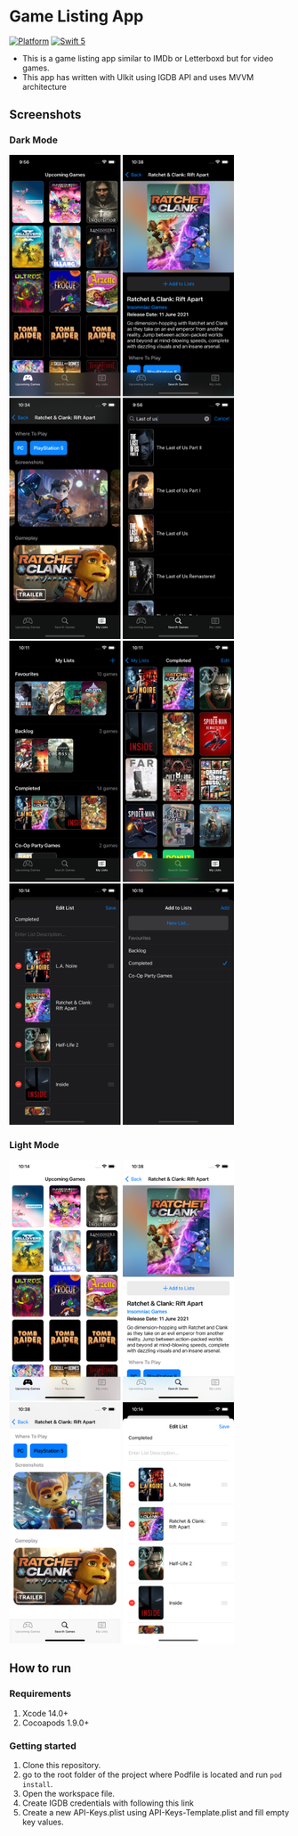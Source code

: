 # Game Listing App

[![Platform](https://img.shields.io/cocoapods/p/DLAutoSlidePageViewController.svg?style=flat)]()
[![Swift 5](https://img.shields.io/badge/Swift-5-orange.svg?style=flat)](https://developer.apple.com/swift/)

- This is a game listing app similar to IMDb or Letterboxd but for video games.
- This app has written with UIkit using IGDB API and uses MVVM architecture

## Screenshots

### Dark Mode

<img src="Screenshots/UpcomingGamesDark.png" width=200 height=433> 
<img src="Screenshots/GameDetailsDark.png" width=200 height=433>
<img src="Screenshots/GameDetailsDark2.png" width=200 height=433>
<img src="Screenshots/SearchDark.png" width=200 height=433>
<img src="Screenshots/MyListsDark.png" width=200 height=433>
<img src="Screenshots/ListDetailsDark.png" width=200 height=433>
<img src="Screenshots/EditListDark.png" width=200 height=433>
<img src="Screenshots/AddToList.png" width=200 height=433>

### Light Mode

<img src="Screenshots/UpcomingGamesLight.png" width=200 height=433>
<img src="Screenshots/GameDetailsLight.png" width=200 height=433>
<img src="Screenshots/GameDetailsLight2.png" width=200 height=433>
<img src="Screenshots/EditListLight.png" width=200 height=433>

## How to run

### Requirements

1. Xcode 14.0+
2. Cocoapods 1.9.0+

### Getting started

1. Clone this repository.
2. go to the root folder of the project where Podfile is located and run `pod install`.
3. Open the workspace file.
4. Create IGDB credentials with following this link 
5. Create a new API-Keys.plist using API-Keys-Template.plist and fill empty key values.

